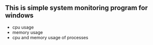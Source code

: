 ## This is simple system monitoring program for windows
- cpu usage
- memory usage
- cpu and memory usage of processes
